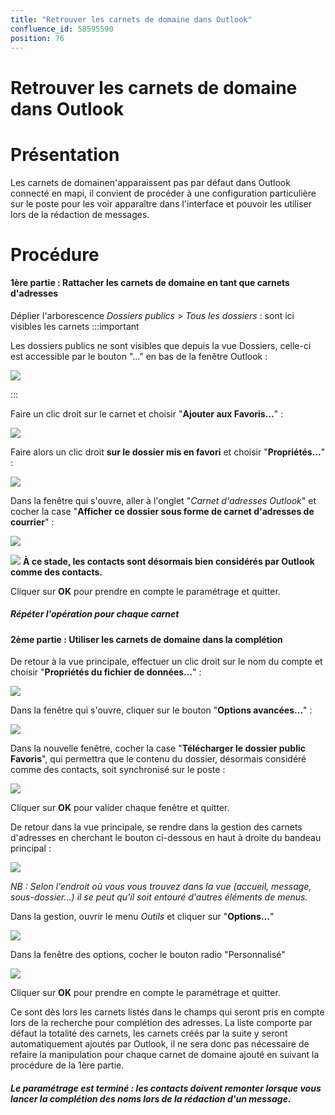 ```yaml
---
title: "Retrouver les carnets de domaine dans Outlook"
confluence_id: 58595590
position: 76
---
```

# Retrouver les carnets de domaine dans Outlook


# Présentation

Les carnets de domainen'apparaissent pas par défaut dans Outlook connecté en mapi, il convient de procéder à une configuration particulière sur le poste pour les voir apparaître dans l'interface et pouvoir les utiliser lors de la rédaction de messages.

# Procédure

#### 1ère partie : Rattacher les carnets de domaine en tant que carnets d'adresses

Déplier l'arborescence *Dossiers publics* > *Tous les dossiers* : sont ici visibles les carnets
:::important

Les dossiers publics ne sont visibles que depuis la vue Dossiers, celle-ci est accessible par le bouton "..." en bas de la fenêtre Outlook :

![](../attachments/58595590/58595591.png)

:::

Faire un clic droit sur le carnet et choisir "**Ajouter aux Favoris...**" :

![](../attachments/58595590/58595593.png)

Faire alors un clic droit **sur le dossier mis en favori** et choisir "**Propriétés...**" :

![](../attachments/58595590/58595592.png)

Dans la fenêtre qui s'ouvre, aller à l'onglet "*Carnet d'adresses Outlook*" et cocher la case "**Afficher ce dossier sous forme de carnet d'adresses de courrier**" :

![](../attachments/58595590/58595600.png)

![](../attachments/57770017/66096267.png) **À ce stade, les contacts sont désormais bien considérés par Outlook comme des contacts.**

Cliquer sur **OK** pour prendre en compte le paramétrage et quitter.

##### **Répéter l'opération pour chaque carnet**

#### 2ème partie : Utiliser les carnets de domaine dans la complétion

De retour à la vue principale, effectuer un clic droit sur le nom du compte et choisir "**Propriétés du fichier de données...**" :

![](../attachments/58595590/58595599.png)

Dans la fenêtre qui s'ouvre, cliquer sur le bouton "**Options avancées...**" :

![](../attachments/58595590/58595597.png)

Dans la nouvelle fenêtre, cocher la case "**Télécharger le dossier public Favoris**", qui permettra que le contenu du dossier, désormais considéré comme des contacts, soit synchronisé sur le poste :

![](../attachments/58595590/58595596.png)

Cliquer sur **OK** pour valider chaque fenêtre et quitter.

De retour dans la vue principale, se rendre dans la gestion des carnets d'adresses en cherchant le bouton ci-dessous en haut à droite du bandeau principal :

![](../attachments/58595590/58595598.png)

*NB : Selon l'endroit où vous vous trouvez dans la vue (accueil, message, sous-dossier...) il se peut qu'il soit entouré d'autres éléments de menus.*


Dans la gestion, ouvrir le menu *Outils* et cliquer sur "**Options...**"

![](../attachments/58595590/58595595.png)


Dans la fenêtre des options, cocher le bouton radio "Personnalisé" 

![](../attachments/58595590/58595594.png)

Cliquer sur **OK** pour prendre en compte le paramétrage et quitter.

Ce sont dès lors les carnets listés dans le champs qui seront pris en compte lors de la recherche pour complétion des adresses. La liste comporte par défaut la totalité des carnets, les carnets créés par la suite y seront automatiquement ajoutés par Outlook, il ne sera donc pas nécessaire de refaire la manipulation pour chaque carnet de domaine ajouté en suivant la procédure de la 1ère partie.

##### Le paramétrage est terminé : les contacts doivent remonter lorsque vous lancer la complétion des noms lors de la rédaction d'un message.

